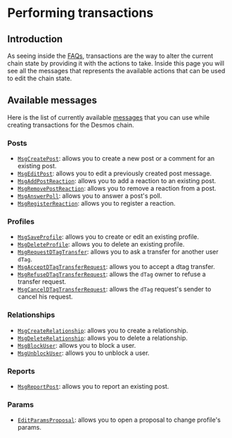 # Performing transactions
## Introduction
As seeing inside the [FAQs](developer-faq.md#what-is-a-transaction), transactions are the way to alter the current chain state by providing it with the actions to take. Inside this page you will see all the messages that represents the available actions that can be used to edit the chain state.  

## Available messages
Here is the list of currently available [messages](developer-faq.md#what-is-a-message) that you can use while creating transactions for the Desmos chain. 

### Posts
* [`MsgCreatePost`](msgs/posts/create-post.md): allows you to create a new post or a comment for an existing post. 
* [`MsgEditPost`](msgs/posts/edit-post.md): allows you to edit a previously created post message.
* [`MsgAddPostReaction`](msgs/posts/add-post-reaction.md): allows you to add a reaction to an existing post. 
* [`MsgRemovePostReaction`](msgs/posts/remove-post-reaction.md): allows you to remove a reaction from a post.
* [`MsgAnswerPoll`](msgs/posts/answer-poll.md): allows you to answer a post's poll.
* [`MsgRegisterReaction`](msgs/posts/register-reaction.md): allows you to register a reaction.

### Profiles
* [`MsgSaveProfile`](msgs/profiles/save-profile.md): allows you to create or edit an existing profile.
* [`MsgDeleteProfile`](msgs/profiles/delete-profile.md): allows you to delete an existing profile.
* [`MsgRequestDTagTransfer`](msgs/profiles/request-dtag-transfer.md): allows you to ask a transfer for another user `dTag`.
* [`MsgAcceptDTagTransferRequest`](msgs/profiles/accept-dtag-transfer-request.md): allows you to accept a dtag transfer.
* [`MsgRefuseDTagTransferRequest`](msgs/profiles/refuse-dtag-transfer-request.md): allows the `dTag` owner to refuse a transfer request.
* [`MsgCancelDTagTransferRequest`](msgs/profiles/cancel-dtag-transfer-request.md): allows the `dTag` request's sender to cancel his request.

### Relationships
* [`MsgCreateRelationship`](msgs/relationships/create-relationship.md): allows you to create a relationship.
* [`MsgDeleteRelationship`](msgs/relationships/delete-relationship.md): allows you to delete a relationship.
* [`MsgBlockUser`](msgs/relationships/block-user.md): allows you to block a user.
* [`MsgUnblockUser`](msgs/relationships/unblock-user.md): allows you to unblock a user.

### Reports
* [`MsgReportPost`](msgs/reports/report-post.md): allows you to report an existing post.

### Params
* [`EditParamsProposal`](msgs/edit_param_proposal.md): allows you to open a proposal to change profile's params.
